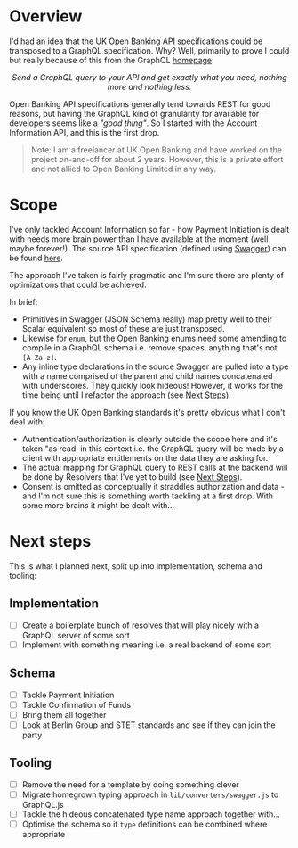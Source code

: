Overview
===

I'd had an idea that the UK Open Banking API specifications could be transposed to a GraphQL specification. Why? Well, primarily to prove I could but really because of this from the GraphQL [homepage](https://graphql.org/):

<p style="text-align: center; font-style: italic">Send a GraphQL query to your API and get exactly what you need, nothing more and nothing less.</p>

Open Banking API specifications generally tend towards REST for good reasons, but having the GraphQL kind of granularity for available for developers seems like a *"good thing"*. So I started with the Account Information API, and this is the first drop.

> Note: I am a freelancer at UK Open Banking and have worked on the project on-and-off for about 2 years. However, this is a private effort and not allied to Open Banking Limited in any way.

Scope
===

I've only tackled Account Information so far - how Payment Initiation is dealt with needs more brain power than I have available at the moment (well maybe forever!). The source API specification (defined using [Swagger](https://github.com/OAI/OpenAPI-Specification/blob/master/versions/2.0.md)) can be found [here](https://github.com/OpenBankingUK/read-write-api-specs/blob/v3.1.0/dist/account-info-swagger.json).

The approach I've taken is fairly pragmatic and I'm sure there are plenty of optimizations that could be achieved.

In brief:

* Primitives in Swagger (JSON Schema really) map pretty well to their Scalar equivalent so most of these are just transposed.
* Likewise for `enum`, but the Open Banking enums need some amending to compile in a GraphQL schema i.e. remove spaces, anything that's not `[A-Za-z]`.
* Any inline type declarations in the source Swagger are pulled into a type with a name comprised of the parent and child names concatenated with underscores. They quickly look hideous! However, it works for the time being until I refactor the approach (see [Next Steps](#Next-Steps)).

If you know the UK Open Banking standards it's pretty obvious what I don't deal with:

* Authentication/authorization is clearly outside the scope here and it's taken "as read' in this context i.e. the GraphQL query will be made by a client with appropriate entitlements on the data they are asking for.
* The actual mapping for GraphQL query to REST calls at the backend will be done by Resolvers that I've yet to build (see [Next Steps](#Next-Steps)).
* Consent is omitted as conceptually it straddles authorization and data - and I'm not sure this is something worth tackling at a first drop. With some more brains it might be dealt with...

Next steps
===

This is what I planned next, split up into implementation, schema and tooling:

Implementation
---

- [ ] Create a boilerplate bunch of resolves that will play nicely with a GraphQL server of some sort
- [ ] Implement with something meaning i.e. a real backend of some sort

Schema
---

- [ ] Tackle Payment Initiation
- [ ] Tackle Confirmation of Funds
- [ ] Bring them all together
- [ ] Look at Berlin Group and STET standards and see if they can join the party

Tooling
---

- [ ] Remove the need for a template by doing something clever
- [ ] Migrate homegrown typing approach in `lib/converters/swagger.js` to GraphQL.js
- [ ] Tackle the hideous concatenated type name approach together with...
- [ ] Optimise the schema so it `type` definitions can be combined where appropriate